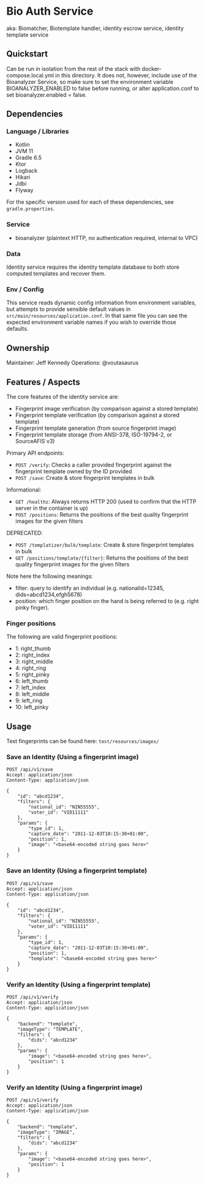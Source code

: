 # Bio Auth Service

aka: Biomatcher, Biotemplate handler, identity escrow service, identity template service

## Quickstart

Can be run in isolation from the rest of the stack with docker-compose.local.yml in this directory. It does not, however, include use of the
Bioanalyzer Service, so make sure to set the environment variable BIOANALYZER_ENABLED to false before running, or alter application.conf
to set bioanalyzer.enabled = false.

## Dependencies

### Language / Libraries

- Kotlin
- JVM 11
- Gradle 6.5
- Ktor
- Logback
- Hikari
- Jdbi
- Flyway

For the specific version used for each of these dependencies, see `gradle.properties`.

### Service

- bioanalyzer (plaintext HTTP, no authentication required, internal to VPC)

### Data

Identity service requires the identity template database to both store computed templates and recover them.

### Env / Config

This service reads dynamic config information from environment variables, but attempts to provide sensible default values in
`src/main/resources/application.conf`. In that same file you can see the expected environment variable names if you wish to override those
defaults.

## Ownership

Maintainer: Jeff Kennedy
Operations: @voutasaurus

## Features / Aspects

The core features of the identity service are:
- Fingerprint image verification (by comparison against a stored template)
- Fingerprint template verification (by comparison against a stored template)
- Fingerprint template generation (from source fingerprint image)
- Fingerprint template storage (from ANSI-378, ISO-19794-2, or SourceAFIS v3)

Primary API endpoints:
- `POST /verify`: Checks a caller provided fingerprint against the fingerprint template owned by the ID provided
- `POST /save`: Create & store fingerprint templates in bulk

Informational:
- `GET /healthz`: Always returns HTTP 200 (used to confirm that the HTTP server in the container is up)
- `POST /positions`: Returns the positions of the best quality fingerprint images for the given filters

DEPRECATED:
- `POST /templatizer/bulk/template`: Create & store fingerprint templates in bulk
- `GET /positions/template/{filter}`: Returns the positions of the best quality fingerprint images for the given filters

Note here the following meanings:
- filter: query to identify an individual (e.g. nationalId=12345, dids=abcd1234,efgh5678)
- position: which finger position on the hand is being referred to (e.g. right pinky finger).

### Finger positions
The following are valid fingerprint positions:

- 1: right_thumb
- 2: right_index
- 3: right_middle
- 4: right_ring
- 5: right_pinky
- 6: left_thumb
- 7: left_index
- 8: left_middle
- 9: left_ring
- 10: left_pinky

## Usage

Test fingerprints can be found here: `test/resources/images/`

### Save an Identity (Using a fingerprint image)

```
POST /api/v1/save
Accept: application/json
Content-Type: application/json

{
    "id": "abcd1234",
    "filters": {
        "national_id": "NIN55555",
        "voter_id": "VID11111"
    },
    "params": {
        "type_id": 1,
        "capture_date": "2011-12-03T10:15:30+01:00",
        "position": 1,
        "image": "<base64-encoded string goes here>"
    }
}
```

### Save an Identity (Using a fingerprint template)

```
POST /api/v1/save
Accept: application/json
Content-Type: application/json

{
    "id": "abcd1234",
    "filters": {
        "national_id": "NIN55555",
        "voter_id": "VID11111"
    },
    "params": {
        "type_id": 1,
        "capture_date": "2011-12-03T10:15:30+01:00",
        "position": 1,
        "template": "<base64-encoded string goes here>"
    }
}
```

### Verify an Identity (Using a fingerprint template)

```
POST /api/v1/verify
Accept: application/json
Content-Type: application/json

{
	"backend": "template",
	"imageType": "TEMPLATE",
	"filters": {
		"dids": "abcd1234"
	},
	"params": {
	    "image": "<base64-encoded string goes here>",
	    "position": 1
	}
}
```

### Verify an Identity (Using a fingerprint image)

```
POST /api/v1/verify
Accept: application/json
Content-Type: application/json

{
	"backend": "template",
	"imageType": "IMAGE",
	"filters": {
		"dids": "abcd1234"
	},
	"params": {
	    "image": "<base64-encoded string goes here>",
	    "position": 1
	}
}
```
